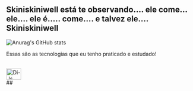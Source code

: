 ## Skiniskiniwell está te observando.... ele come... ele.... ele é..... come.... e talvez ele.... Skiniskiniwell

![Anurag's GitHub stats](https://github-readme-stats.vercel.app/api?username=Aniimator&show_icons=true&theme=tokyonight)

Essas são as tecnologias que eu tenho praticado e estudado!

<div style="display: inline_block"><br>
<img align="center" alt="Di-Js" height="30"
width="40"
src="https://cdn.jsdelivr.net/gh/devicons/devicon@latest/icons/javascript/javascript-original.svg">
</div>
##

<div>
  
</div>
